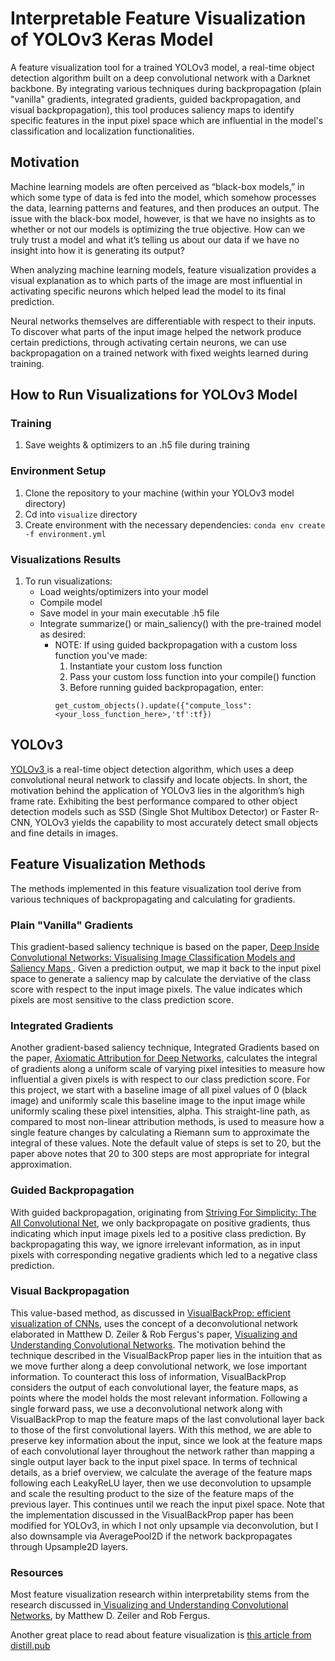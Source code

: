 # Interpretable Feature Visualization of YOLOv3 Keras Model
A feature visualization tool for a trained YOLOv3 model, a real-time object detection algorithm built on a deep convolutional network with a Darknet backbone. By integrating various techniques during backpropagation (plain "vanilla" gradients, integrated gradients, guided backpropagation, and visual backpropagation), this tool produces saliency maps to identify specific features in the input pixel space which are influential in the model's classification and localization functionalities. 


## Motivation

Machine learning models are often perceived as “black-box models,” in which some type of data is fed into the model, which somehow processes the data, learning patterns and features, and then produces an output. The issue with the black-box model, however, is that we have no insights as to whether or not our models is optimizing the true objective. How can we truly trust a model and what it’s telling us about our data if we have no insight into how it is generating its output? 

When analyzing machine learning models, feature visualization provides a visual explanation as to which parts of the image are most influential in activating specific neurons which helped lead the model to its final prediction. 

Neural networks themselves are differentiable with respect to their inputs. To discover what parts of the input image helped the network produce certain predictions, through activating certain neurons, we can use backpropagation on a trained network with fixed weights learned during training. 


## How to Run Visualizations for YOLOv3 Model

### Training
1. Save weights & optimizers to an .h5 file during training

### Environment Setup
1. Clone the repository to your machine (within your YOLOv3 model directory)
2. Cd into ```visualize``` directory 
3. Create environment with the necessary dependencies: ```conda env create -f environment.yml```

### Visualizations Results
1. To run visualizations:
    - Load weights/optimizers into your model
    - Compile model 
    - Save model in your main executable .h5 file
    - Integrate summarize() or main_saliency() with the pre-trained model as desired:
        - NOTE: If using guided backpropagation with a custom loss function you've made:
            1. Instantiate your custom loss function
            2. Pass your custom loss function into your compile() function
            3. Before running guided backpropagation, enter: 
            ```
            get_custom_objects().update({"compute_loss": <your_loss_function_here>,'tf':tf})
            ```
## YOLOv3
[YOLOv3 ](https://pjreddie.com/media/files/papers/YOLOv3.pdf)is a real-time object detection algorithm, which uses a deep convolutional neural network to classify and locate objects. In short, the motivation behind the application of YOLOv3 lies in the algorithm’s high frame rate. Exhibiting the best performance compared to other object detection models such as SSD (Single Shot Multibox Detector) or Faster R-CNN, YOLOv3 yields the capability to most accurately detect small objects and fine details in images.

## Feature Visualization Methods
The methods implemented in this feature visualization tool derive from various techniques of backpropagating and calculating for gradients.

### Plain "Vanilla" Gradients
This gradient-based saliency technique is based on the paper, [Deep Inside Convolutional Networks: Visualising
Image Classification Models and Saliency Maps ](https://arxiv.org/pdf/1312.6034.pdf). Given a prediction output, we map it back to the input pixel space to generate a saliency map by calculate the derviative of the class score with respect to the input image pixels. The value indicates which pixels are most sensitive to the class prediction score.

### Integrated Gradients
Another gradient-based saliency technique, Integrated Gradients based on the paper, [Axiomatic Attribution for Deep Networks](https://arxiv.org/abs/1703.01365), calculates the integral of gradients along a uniform scale of varying pixel intesities to measure how influential a given pixels is with respect to our class prediction score. For this project, we start with a baseline image of all pixel values of 0 (black image) and uniformly scale this baseline image to the input image while uniformly scaling these pixel intensities, alpha. This straight-line path, as compared to most non-linear attribution methods, is used to measure how a single feature changes by calculating a Riemann sum to approximate the integral of these values. Note the default value of steps is set to 20, but the paper above notes that 20 to 300 steps are most appropriate for integral approximation.

### Guided Backpropagation
With guided backpropagation, originating from [Striving For Simplicity: The All Convolutional Net](https://arxiv.org/pdf/1412.6806.pdf), we only backpropagate on positive gradients, thus indicating which input image pixels led to a positive class prediction. By backpropagating this way, we ignore irrelevant information, as in input pixels with corresponding negative gradients which led to a negative class prediction. 

### Visual Backpropagation
This value-based method, as discussed in [VisualBackProp: efficient visualization of CNNs](https://arxiv.org/pdf/1611.05418.pdf), uses the concept of a deconvolutional network elaborated in Matthew D. Zeiler & Rob Fergus's paper, [Visualizing and Understanding Convolutional Networks](https://cs.nyu.edu/~fergus/papers/zeilerECCV2014.pdf). The motivation behind the technique described in the VisualBackProp paper lies in the intuition that as we move further along a deep convolutional network, we lose important information. To counteract this loss of information, VisualBackProp considers the output of each convolutional layer, the feature maps, as points where the model holds the most relevant information. Following a single forward pass, we use a deconvolutional network along with VisualBackProp to map the feature maps of the last convolutional layer back to those of the first convolutional layers. With this method, we are able to preserve key information about the input, since we look at the feature maps of each convolutional layer throughout the network rather than mapping a single output layer back to the input pixel space. In terms of technical details, as a brief overview, we calculate the average of the feature maps following each LeakyReLU layer, then we use deconvolution to upsample and scale the resulting product to the size of the feature maps of the previous layer. This continues until we reach the input pixel space. Note that the implementation discussed in the VisualBackProp paper has been modified for YOLOv3, in which I not only upsample via deconvolution, but I also downsample via AveragePool2D if the network backpropagates through Upsample2D layers. 

### Resources
Most feature visualization research within interpretability stems from the research discussed in[ Visualizing and Understanding Convolutional Networks](https://cs.nyu.edu/~fergus/papers/zeilerECCV2014.pdf), by Matthew D. Zeiler and Rob Fergus.

Another great place to read about feature visualization is [this article from distill.pub](https://distill.pub/2017/feature-visualization/) 

